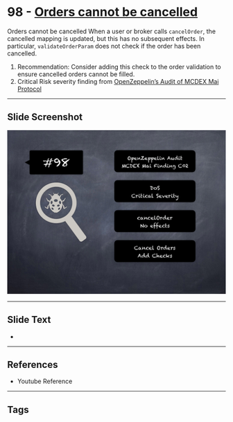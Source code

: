 
# 98 - [Orders cannot be cancelled](./Orders%20cannot%20be%20cancelled.md)

Orders cannot be cancelled When a user or broker calls `cancelOrder`, the cancelled mapping is updated, but this has no subsequent effects. In particular, `validateOrderParam` does not check if the order has been cancelled.


1.  Recommendation: Consider adding this check to the order validation to ensure cancelled orders cannot be filled.
2.  Critical Risk severity finding from [OpenZeppelin’s Audit of MCDEX Mai Protocol](https://blog.openzeppelin.com/mcdex-mai-protocol-audit/)


___
## Slide Screenshot
![098.png](../../images/7.%20Audit%20Findings%20101/098.png)
___
## Slide Text
- 
___
## References
- Youtube Reference
___
## Tags
